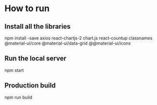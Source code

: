 # How to run

## Install all the libraries
npm install -save axios react-chartjs-2 chart.js react-countup classnames @material-ui/core @material-ui/data-grid @@material-ui/icons

## Run the local server
npm start

## Production build
npm run build